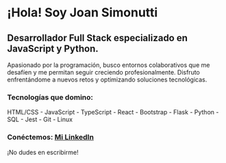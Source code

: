 # ¡Hola! Soy **Joan Simonutti**

## **Desarrollador Full Stack** especializado en **JavaScript** y **Python**.

Apasionado por la programación, busco entornos colaborativos que me desafíen y me permitan seguir creciendo profesionalmente. Disfruto enfrentándome a nuevos retos y optimizando soluciones tecnológicas.

### **Tecnologías que domino:**
HTML/CSS - JavaScript - TypeScript - React - Bootstrap - Flask - Python - SQL - Jest - Git - Linux

### **Conéctemos:** [Mi LinkedIn](https://www.linkedin.com/in/joansimonutti/)

¡No dudes en escribirme!
